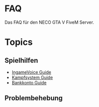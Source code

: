 # FAQ
Das FAQ für den NECO GTA V FiveM Server.

# Topics

## Spielhilfen

- [IngameVoice Guide](https://github.com/neoeco42/FAQ/blob/main/IngameVoice.md)
- [Kampfsystem Guide](https://github.com/neoeco42/FAQ/blob/main/Kampfsystem.md)
- [Bankkonto Guide](https://github.com/neoeco42/FAQ/blob/main/Bankkonto.md)

## Problembehebung

